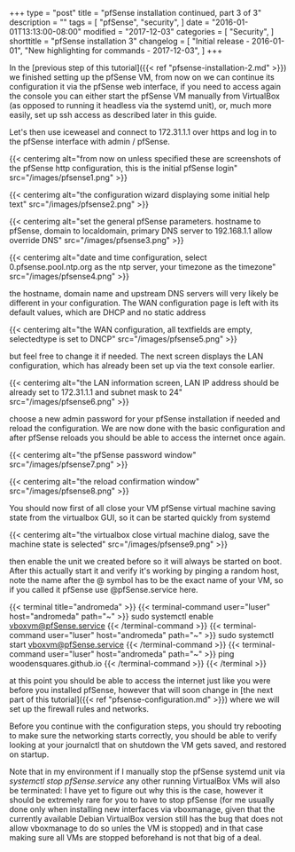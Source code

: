 +++
type = "post"
title = "pfSense installation continued, part 3 of 3"
description = ""
tags = [
    "pfSense",
    "security",
]
date = "2016-01-01T13:13:00-08:00"
modified = "2017-12-03"
categories = [
    "Security",
]
shorttitle = "pfSense installation 3"
changelog = [ 
    "Initial release - 2016-01-01",
    "New highlighting for commands - 2017-12-03",
]
+++

In the [previous step of this tutorial]({{< ref
"pfsense-installation-2.md" >}}) we finished setting up
the pfSense VM, from now on we can continue its configuration it via the
pfSense web interface, if you need to access again the console you can
either start the pfSense VM manually from VirtualBox (as opposed to
running it headless via the systemd unit), or, much more easily, set up
ssh access as described later in this guide.

Let's then use iceweasel and connect to 172.31.1.1 over https and log in to
the pfSense interface with admin / pfSense.

{{< centerimg alt="from now on unless specified these are screenshots of the pfSense http configuration, this is the initial pfSense login" src="/images/pfsense1.png" >}}

{{< centerimg alt="the configuration wizard displaying some initial help text" src="/images/pfsense2.png" >}}

{{< centerimg alt="set the general pfSense parameters. hostname to pfSense, domain to localdomain, primary DNS server to 192.168.1.1 allow override DNS" src="/images/pfsense3.png" >}}

{{< centerimg alt="date and time configuration, select 0.pfsense.pool.ntp.org as the ntp server, your timezone as the timezone" src="/images/pfsense4.png" >}}

the hostname, domain name and upstream DNS servers will very likely be
different in your configuration. The WAN configuration page is left with
its default values, which are DHCP and no static address

{{< centerimg alt="the WAN configuration, all textfields are empty, selectedtype is set to DNCP" src="/images/pfsense5.png" >}}

but feel free to change it if needed. The next screen displays the LAN
configuration, which has already been set up via the text console
earlier.

{{< centerimg alt="the LAN information screen, LAN IP address should be already set to 172.31.1.1 and subnet mask to 24" src="/images/pfsense6.png" >}}

choose a new admin password for your pfSense installation if needed and
reload the configuration. We are now done with the basic configuration
and after pfSense reloads you should be able to access the internet once
again.

{{< centerimg alt="the pfSense password window" src="/images/pfsense7.png" >}}

{{< centerimg alt="the reload confirmation window" src="/images/pfsense8.png" >}}

You should now first of all close your VM pfSense virtual machine saving
state from the virtualbox GUI, so it can be started quickly from systemd

{{< centerimg alt="the virtualbox close virtual machine dialog, save the machine state is selected" src="/images/pfsense9.png" >}}

then enable the unit we created before so it will always be started on
boot. After this actually start it and verify it's working by pinging a
random host, note the name after the @ symbol has to be the exact name
of your VM, so if you called it pfSense use @pfSense.service here.

{{< terminal title="andromeda" >}}
{{< terminal-command user="luser" host="andromeda" path="~" >}}
sudo systemctl enable vboxvm@pfSense.service
{{< /terminal-command >}}
{{< terminal-command user="luser" host="andromeda" path="~" >}}
sudo systemctl start vboxvm@pfSense.service
{{< /terminal-command >}}
{{< terminal-command user="luser" host="andromeda" path="~" >}}
ping woodensquares.github.io
{{< /terminal-command >}}
{{< /terminal >}}

at this point you should be able to access the internet just like you
were before you installed pfSense, however that will soon change in [the
next part of this tutorial]({{< ref "pfsense-configuration.md" >}}) where
we will set up the firewall rules and networks.

Before you continue with the configuration steps, you should try
rebooting to make sure the networking starts correctly, you should be
able to verify looking at your journalctl that on shutdown the VM gets
saved, and restored on startup.

Note that in my environment if I manually stop the pfSense systemd unit
via *systemctl stop pfSense.service* any other running VirtualBox VMs
will also be terminated: I have yet to figure out why this is the case,
however it should be extremely rare for you to have to stop pfSense (for
me usually done only when installing new interfaces via vboxmanage,
given that the currently available Debian VirtualBox version still has
the bug that does not allow vboxmanage to do so unles the VM is stopped)
and in that case making sure all VMs are stopped beforehand is not that
big of a deal.

